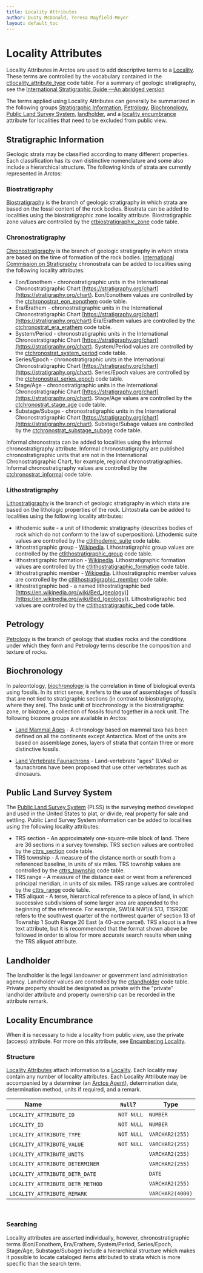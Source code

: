 ```yaml
---
title: Locality Attributes
author: Dusty McDonald, Teresa Mayfield-Meyer
layout: default_toc
---
```


# Locality Attributes

Locality Attributes in Arctos are used to add descriptive terms to a [Locality](http://handbook.arctosdb.org/documentation/locality.html). These terms are controlled by the vocabulary contained in the [ctlocality_attribute_type](https://arctos.database.museum/info/ctDocumentation.cfm?table=ctlocality_attribute_type) code table. For a summary of geologic stratigraphy, see the <a href="https://www.idigbio.org/wiki/images/7/7f/255-271_Murphy_.pdf">International Stratigraphic Guide —An abridged version</a>

The terms applied using Locality Attributes can generally be summarized in the following groups [Stratigraphic Information](#stratigraphi-information), [Petrology](#petrology), [Biochronology](#biochronology), [Public Land Survey System](#public-land-survey-system), [landholder](#site-land-status), and a [locality encumbrance](#locality-encumbrance) attribute for localities that need to be excluded from public view. 

## Stratigraphic Information

Geologic strata may be classified according to many different properties. Each classification has its own distinctive nomenclature and some also include a hierarchical structure. The following kinds of strata are currently represented in Arctos: 

### Biostratigraphy 
<a href="https://en.wikipedia.org/wiki/Biostratigraphy">Biostratigraphy</a> is the branch of geologic stratigraphy in which strata are based on the fossil content of the rock bodies.  Biostrata can be added to localities using the biostratigraphic zone locality attribute. Biostratigraphic zone values are controlled by the [ctbiostratigraphic_zone](https://arctos.database.museum/info/ctDocumentation.cfm?table=ctbiostratigraphic_zone) code table. 

### Chronostratigraphy 
<a href="https://en.wikipedia.org/wiki/Chronostratigraphy">Chronostratigraphy</a> is the branch of geologic stratigraphy in which strata are based on the time of formation of the rock bodies. [International Commission on Stratigraphy](https://stratigraphy.org/timescale/) chronostrata can be added to localities using the following locality attributes: 

 - Eon/Eonothem - chronostratigraphic units in the International Chronostratigraphic Chart [https://stratigraphy.org/chart](https://stratigraphy.org/chart). Eon/Eonothem values are controlled by the [ctchronostrat_eon_eonothem](https://arctos.database.museum/info/ctDocumentation.cfm?table=ctchronostrat_eon_eonothem) code table.
 - Era/Erathem - chronostratigraphic units in the International Chronostratigraphic Chart [https://stratigraphy.org/chart](https://stratigraphy.org/chart) Era/Erathem values are controlled by the [ctchronostrat_era_erathem](https://arctos.database.museum/info/ctDocumentation.cfm?table=ctchronostrat_era_erathem) code table.
 - System/Period - chronostratigraphic units in the International Chronostratigraphic Chart [https://stratigraphy.org/chart](https://stratigraphy.org/chart). System/Period values are controlled by the [ctchronostrat_system_period](https://arctos.database.museum/info/ctDocumentation.cfm?table=ctchronostrat_system_period) code table.
 - Series/Epoch - chronostratigraphic units in the International Chronostratigraphic Chart [https://stratigraphy.org/chart](https://stratigraphy.org/chart). Series/Epoch values are controlled by the [ctchronostrat_series_epoch](https://arctos.database.museum/info/ctDocumentation.cfm?table=ctchronostrat_series_epoch) code table.
 - Stage/Age - chronostratigraphic units in the International Chronostratigraphic Chart [https://stratigraphy.org/chart](https://stratigraphy.org/chart).
 Stage/Age values are controlled by the [ctchronostrat_stage_age](https://arctos.database.museum/info/ctDocumentation.cfm?table=ctchronostrat_stage_age) code table. 
 - Substage/Subage - chronostratigraphic units in the International Chronostratigraphic Chart [https://stratigraphy.org/chart](https://stratigraphy.org/chart). Substage/Subage values are controlled by the [ctchronostrat_substage_subage](https://arctos.database.museum/info/ctDocumentation.cfm?table=ctchronostrat_substage_subage) code table. 

Informal chronostrata can be added to localities using the informal chronostratigraphy attribute. Informal chronostratigraphy are published chronostratigraphic units that are not in the International Chronostratigraphic Chart, for example, regional chronostratigraphies. Informal chronostratigraphy values are controlled by the [ctchronostrat_informal](https://arctos.database.museum/info/ctDocumentation.cfm?table=ctchronostrat_informal) code table. 

### Lithostratigraphy 
<a href="https://en.wikipedia.org/wiki/Lithostratigraphy">Lithostratigraphy</a> is the branch of geologic stratigraphy in which stata are based on the lithologic properties of the rock. Lihtostrata can be added to localities using the following locality attributes: 

 - lithodemic suite - a unit of lithodemic stratigraphy (describes bodies of rock which do not conform to the law of superposition). Lithodemic suite values are controlled by the [ctlithodemic_suite](https://arctos.database.museum/info/ctDocumentation.cfm?table=ctlithodemic_suite) code table.
 - lithostratigraphic group - [Wikipedia](https://en.wikipedia.org/wiki/Group_(stratigraphy)). Lithostratigraphic group values are controlled by the [ctlithostratigraphic_group](https://arctos.database.museum/info/ctDocumentation.cfm?table=ctlithostratigraphic_group) code table.
 - lithostratigraphic formation - [Wikipedia](https://en.wikipedia.org/wiki/Geological_formation). Lithostratigraphic formation values are controlled by the [ctlithostratigraphic_formation](https://arctos.database.museum/info/ctDocumentation.cfm?table=ctlithostratigraphic_formation) code table.
 - lithostratigraphic member -  [Wikipedia](https://en.wikipedia.org/wiki/Stratigraphic_unit#Member). Lithostratigraphic member values are controlled by the [ctlithostratigraphic_member](https://arctos.database.museum/info/ctDocumentation.cfm?table=ctlithostratigraphic_member) code table.
 - lithostratigraphic bed - a named lithostratigraphic bed [https://en.wikipedia.org/wiki/Bed_(geology)](https://en.wikipedia.org/wiki/Bed_(geology)). Lithostratigraphic bed values are controlled by the [ctlithostratigraphic_bed](https://arctos.database.museum/info/ctDocumentation.cfm?table=ctlithostratigraphic_bed) code table.  

## Petrology

<a href="https://en.wikipedia.org/wiki/Petrology">Petrology</a> is the branch of geology that studies rocks and the conditions under which they form and Petrology terms describe the composition and texture of rocks. 

## Biochronology

In paleontology, <a href="https://en.wikipedia.org/wiki/Biochronology">biochronology</a> is the correlation in time of biological events using fossils. In its strict sense, it refers to the use of assemblages of fossils that are not tied to stratigraphic sections (in contrast to biostratigraphy, where they are). The basic unit of biochronology is the biostratigraphic zone, or biozone, a collection of fossils found together in a rock unit. The following biozone groups are available in Arctos:

 - <a href="https://en.wikipedia.org/wiki/Biochronology#Land_mammal_ages">Land Mammal Ages</a> - A chronology based on mammal taxa has been defined on all the continents except Antarctica. Most of the units are based on assemblage zones, layers of strata that contain three or more distinctive fossils.
 
 - <a href="https://en.wikipedia.org/wiki/Biochronology#Land-vertebrate_ages">Land Vertebrate Faunachrons</a> - Land-vertebrate "ages" (LVAs) or faunachrons have been proposed that use other vertebrates such as dinosaurs. 

## Public Land Survey System

The <a href="https://en.wikipedia.org/wiki/Public_Land_Survey_System">Public Land Survey System</a> (PLSS) is the surveying method developed and used in the United States to plat, or divide, real property for sale and settling. Public Land Survey System information can be added to localities using the following locality attributes:

- TRS section - An approximately one-square-mile block of land. There are 36 sections in a survey township. TRS section values are controlled by the [cttrs_section](https://arctos.database.museum/info/ctDocumentation.cfm?table=cttrs_section) code table.  
- TRS township - A measure of the distance north or south from a referenced baseline, in units of six miles. TRS township values are controlled by the [cttrs_township](https://arctos.database.museum/info/ctDocumentation.cfm?table=cttrs_township) code table. 
- TRS range - A measure of the distance east or west from a referenced principal meridian, in units of six miles. TRS range values are controlled by the [cttrs_range](https://arctos.database.museum/info/ctDocumentation.cfm?table=cttrs_range) code table. 
- TRS aliquot - A terse, hierarchical reference to a piece of land, in which successive subdivisions of some larger area are appended to the beginning of the reference. For example, SW1/4 NW1/4 S13, T1SR20E refers to the southwest quarter of the northwest quarter of section 13 of Township 1 South Range 20 East (a 40-acre parcel). TRS aliquot is a free text attribute, but it is recommended that the format shown above be followed in order to allow for more accurate search results when using the TRS aliquot attribute.

## Landholder

The landholder is the legal landowner or government land administration agency. Landholder values are controlled by the [ctlandholder](https://arctos.database.museum/info/ctDocumentation.cfm?table=ctlandholder) code table. Private property should be designated as private with the "private" landholder attribute and property ownership can be recorded in the attribute remark.

## Locality Encumbrance

When it is necessary to hide a locality from public view, use the private (access) attribute. For more on this attribute, see [Encumbering Locality](http://handbook.arctosdb.org/how_to/How-to-Encumber-Locality.html#encumbering-locality).

### Structure

[Locality Attributes](https://arctos.database.museum/info/ctDocumentation.cfm?table=ctlocality_attribute_type) attach information to a [Locality](http://handbook.arctosdb.org/documentation/locality.html). Each locality may contain any number of locality attributes. Each Locality Attribute may be accompanied by a determiner (an [Arctos Agent](http://handbook.arctosdb.org/documentation/agent.html)), determination date, determination method, units if required, and a remark. 

|Name                                  |`Null`?    |Type|
|--------------------------------------|-----------|----|
|`LOCALITY_ATTRIBUTE_ID`               |`NOT NULL` |`NUMBER`|
|`LOCALITY_ID`                         |`NOT NULL` |`NUMBER`|
|`LOCALITY_ATTRIBUTE_TYPE`             |`NOT NULL` |`VARCHAR2(255)`|
|`LOCALITY_ATTRIBUTE_VALUE`            |`NOT NULL` |`VARCHAR2(255)`|
|`LOCALITY_ATTRIBUTE_UNITS`            |           |`VARCHAR2(255)`|
|`LOCALITY_ATTRIBUTE_DETERMINER`       |           |`VARCHAR2(255)`|
|`LOCALITY_ATTRIBUTE_DETR_DATE`        |           |`DATE`|
|`LOCALITY_ATTRIBUTE_DETR_METHOD`      |           |`VARCHAR2(255)`|
|`LOCALITY_ATTRIBUTE_REMARK`           |           |`VARCHAR2(4000)`|
 

### Searching

Locality attributes are asserted individually, however, chronostratigraphic terms (Eon/Eonothem, Era/Erathem, System/Period, Series/Epoch, Stage/Age, Substage/Subage) include a hierarchical structure which makes it possible to locate cataloged items attributed to strata which is more specific than the search term.
